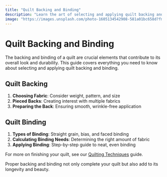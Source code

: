 ```yaml
---
title: "Quilt Backing and Binding"
description: "Learn the art of selecting and applying quilt backing and binding to finish your projects beautifully."
image: "https://images.unsplash.com/photo-1605134542908-581a01bc658d?fm=jpg&w=1200"
---
```


# Quilt Backing and Binding

The backing and binding of a quilt are crucial elements that contribute to its overall look and durability. This guide covers everything you need to know about selecting and applying quilt backing and binding.

## Quilt Backing

1. **Choosing Fabric**: Consider weight, pattern, and size
2. **Pieced Backs**: Creating interest with multiple fabrics
3. **Preparing the Back**: Ensuring smooth, wrinkle-free application

## Quilt Binding

1. **Types of Binding**: Straight grain, bias, and faced binding
2. **Calculating Binding Needs**: Determining the right amount of fabric
3. **Applying Binding**: Step-by-step guide to neat, even binding

For more on finishing your quilt, see our [Quilting Techniques](/pillars/quilting-techniques) guide.

Proper backing and binding not only complete your quilt but also add to its longevity and beauty.